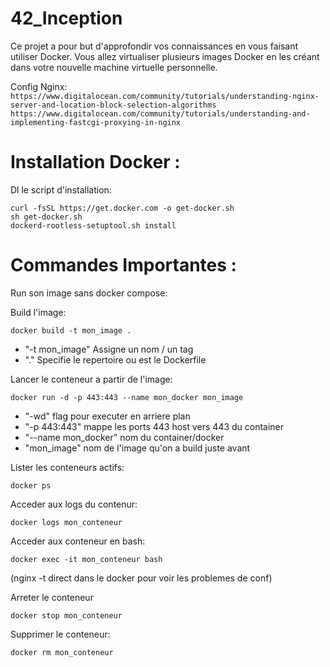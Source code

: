 # 42_Inception
Ce projet a pour but d'approfondir vos connaissances en vous faisant utiliser Docker. Vous allez virtualiser plusieurs images Docker en les créant dans votre nouvelle machine virtuelle personnelle.


Config Nginx:
`https://www.digitalocean.com/community/tutorials/understanding-nginx-server-and-location-block-selection-algorithms`
`https://www.digitalocean.com/community/tutorials/understanding-and-implementing-fastcgi-proxying-in-nginx`

# Installation Docker :

Dl le script d'installation:
```shell
curl -fsSL https://get.docker.com -o get-docker.sh
sh get-docker.sh
dockerd-rootless-setuptool.sh install
```

# Commandes Importantes :
Run son image sans docker compose:

Build l'image:
```shell
docker build -t mon_image .
```
- "-t mon_image"
    Assigne un nom / un tag
- "."
    Specifie le repertoire ou est le Dockerfile

Lancer le conteneur a partir de l'image:
```shell
docker run -d -p 443:443 --name mon_docker mon_image
```
- "-wd"
    flag pour executer en arriere plan
- "-p 443:443"
    mappe les ports 443 host vers 443 du container
- "--name mon_docker"
    nom du container/docker
- "mon_image"
    nom de l'image qu'on a build juste avant

Lister les conteneurs actifs:
```shell
docker ps
```

Acceder aux logs du contenur:
```shell
docker logs mon_conteneur
```

Acceder aux conteneur en bash:
```shell
docker exec -it mon_conteneur bash
```
(nginx -t direct dans le docker pour voir les problemes de conf)

Arreter le conteneur
```shell
docker stop mon_conteneur
```
Supprimer le conteneur:
```shell
docker rm mon_conteneur
```

